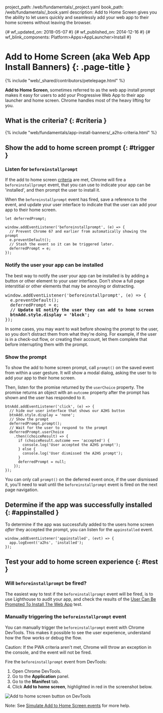 project_path: /web/fundamentals/_project.yaml
book_path: /web/fundamentals/_book.yaml
description: Add to Home Screen gives you the ability to let users quickly and seamlessly add your web app to their home screens without leaving the browser.

{# wf_updated_on: 2018-05-07 #}
{# wf_published_on: 2014-12-16 #}
{# wf_blink_components: Platform>Apps>AppLauncher>Install #}

# Add to Home Screen (aka Web App Install Banners) {: .page-title }

{% include "web/_shared/contributors/petelepage.html" %}

<!-- <div class="attempt-right">
  <figure>
    <img src="images/add-to-home-screen.gif" alt="Web app install banner">
  </figure>
</div> -->

**Add to Home Screen**, sometimes referred to as the web app install prompt
makes it easy for users to add your Progressive Web App to their app launcher
and home screen. Chrome handles most of the heavy lifting for you.

## What is the criteria? {: #criteria }

{% include "web/fundamentals/app-install-banners/_a2hs-criteria.html" %}

## Show the add to home screen prompt {: #trigger }

### Listen for `beforeinstallprompt`

If the add to home screen [criteria](#criteria) are met, Chrome will fire a
`beforeinstallprompt` event, that you can use to indicate your app can be
'installed', and then prompt the user to install it.

When the `beforeinstallprompt` event has fired, save a reference to the event,
and update your user interface to indicate that the user can add your app
to their home screen.

    let deferredPrompt;

    window.addEventListener('beforeinstallprompt', (e) => {
      // Prevent Chrome 67 and earlier from automatically showing the prompt
      e.preventDefault();
      // Stash the event so it can be triggered later.
      deferredPrompt = e;
    });

### Notify the user your app can be installed

The best way to notify the user your app can be installed is by adding a button
or other element to your user interface. Don't show a full page interstitial
or other elements that may be annoying or distracting.

<pre class="prettyprint">
window.addEventListener('beforeinstallprompt', (e) => {
  e.preventDefault();
  deferredPrompt = e;
  <strong>// Update UI notify the user they can add to home screen
  btnAdd.style.display = 'block';</strong>
});
</pre>

In some cases, you may want to wait before showing the prompt to the user,
so you don't distract them from what they're doing. For example, if the user
is in a check-out flow, or creating their account, let them complete that
before interrupting them with the prompt.

### Show the prompt

To show the add to home screen prompt, call `prompt()` on the saved event
from within a user gesture. It will show a modal dialog, asking the user
to to add your app to their home screen.

Then, listen for the promise returned by the `userChoice` property. The
promise returns an object with an `outcome` property after the prompt has
shown and the user has responded to it.

    btnAdd.addEventListener('click', (e) => {
      // hide our user interface that shows our A2HS button
      btnAdd.style.display = 'none';
      // Show the prompt
      deferredPrompt.prompt();
      // Wait for the user to respond to the prompt
      deferredPrompt.userChoice
        .then((choiceResult) => {
          if (choiceResult.outcome === 'accepted') {
            console.log('User accepted the A2HS prompt');
          } else {
            console.log('User dismissed the A2HS prompt');
          }
          deferredPrompt = null;
        });
    });

You can only call `prompt()` on the deferred event once, if the user dismissed
it, you'll need to wait until the `beforeinstallprompt` event is fired on
the next page navigation.

## Determine if the app was successfully installed {: #appinstalled }

To determine if the app was successfully added to the users home screen _after_
they accepted the prompt, you can listen for the `appinstalled` event.

    window.addEventListener('appinstalled', (evt) => {
      app.logEvent('a2hs', 'installed');
    });

## Test your add to home screen experience {: #test }

### Will `beforeinstallprompt` be fired?

The easiest way to test if the `beforeinstallprompt` event will be fired, is
to use Lighthouse to audit your app, and check the results of the
[User Can Be Prompted To Install The Web App](/web/tools/lighthouse/audits/install-prompt)
test.

### Manually triggering the `beforeinstallprompt` event

You can manually trigger the `beforeinstallprompt` event with Chrome DevTools.
This makes it possible to see the user experience, understand how the flow
works or debug the flow.

Caution: If the PWA criteria aren't met, Chrome will throw an exception in
the console, and the event will not be fired.

Fire the `beforeinstallprompt` event from DevTools:

1. Open Chrome DevTools.
2. Go to the **Application** panel.
3. Go to the **Manifest** tab.
4. Click **Add to home screen**, highlighted in red in the screenshot below.

![Add to home screen button on DevTools](images/devtools-a2hs.png)

Note: See <a href="/web/tools/chrome-devtools/progressive-web-apps#add-to-homescreen">
Simulate Add to Home Screen events</a> for more help.


